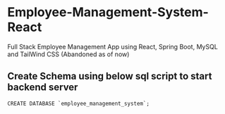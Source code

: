 # Employee-Management-System-React 
Full Stack Employee Management App using React, Spring Boot, MySQL and TailWind CSS
(Abandoned as of now)

## Create Schema using below sql script to start backend server
```CREATE DATABASE `employee_management_system`;```

